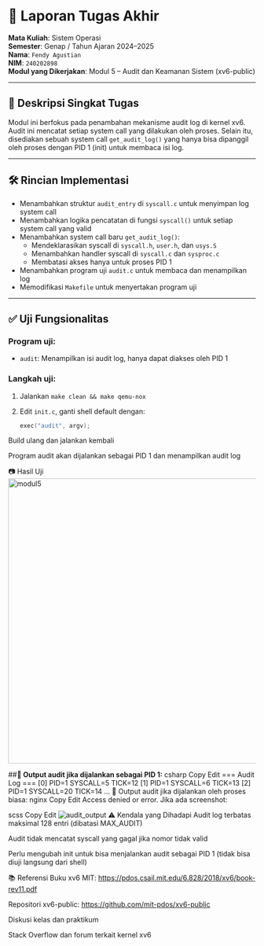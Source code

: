 # 📝 Laporan Tugas Akhir

**Mata Kuliah**: Sistem Operasi  
**Semester**: Genap / Tahun Ajaran 2024–2025  
**Nama**: `Fendy Agustian`  
**NIM**: `240202898`  
**Modul yang Dikerjakan**: Modul 5 – Audit dan Keamanan Sistem (xv6-public)

---

## 📌 Deskripsi Singkat Tugas

Modul ini berfokus pada penambahan mekanisme audit log di kernel xv6. Audit ini mencatat setiap system call yang dilakukan oleh proses. Selain itu, disediakan sebuah system call `get_audit_log()` yang hanya bisa dipanggil oleh proses dengan PID 1 (init) untuk membaca isi log.

---

## 🛠️ Rincian Implementasi

* Menambahkan struktur `audit_entry` di `syscall.c` untuk menyimpan log system call
* Menambahkan logika pencatatan di fungsi `syscall()` untuk setiap system call yang valid
* Menambahkan system call baru `get_audit_log()`:
  * Mendeklarasikan syscall di `syscall.h`, `user.h`, dan `usys.S`
  * Menambahkan handler syscall di `syscall.c` dan `sysproc.c`
  * Membatasi akses hanya untuk proses PID 1
* Menambahkan program uji `audit.c` untuk membaca dan menampilkan log
* Memodifikasi `Makefile` untuk menyertakan program uji

---

## ✅ Uji Fungsionalitas

### Program uji:
* `audit`: Menampilkan isi audit log, hanya dapat diakses oleh PID 1

### Langkah uji:
1. Jalankan `make clean && make qemu-nox`
2. Edit `init.c`, ganti shell default dengan:

   ```c
   exec("audit", argv);
Build ulang dan jalankan kembali

Program audit akan dijalankan sebagai PID 1 dan menampilkan audit log

📷 Hasil Uji
<img width="854" height="580" alt="modul5" src="https://github.com/user-attachments/assets/b3018d66-9126-4d40-a3f2-c786fd62f81f" />


##**📍 Output audit jika dijalankan sebagai PID 1:**
csharp
Copy
Edit
=== Audit Log ===
[0] PID=1 SYSCALL=5 TICK=12
[1] PID=1 SYSCALL=6 TICK=13
[2] PID=1 SYSCALL=20 TICK=14
...
📍 Output audit jika dijalankan oleh proses biasa:
nginx
Copy
Edit
Access denied or error.
Jika ada screenshot:

scss
Copy
Edit
![audit_output](./screenshots/audit_output.png)
⚠️ Kendala yang Dihadapi
Audit log terbatas maksimal 128 entri (dibatasi MAX_AUDIT)

Audit tidak mencatat syscall yang gagal jika nomor tidak valid

Perlu mengubah init untuk bisa menjalankan audit sebagai PID 1 (tidak bisa diuji langsung dari shell)

📚 Referensi
Buku xv6 MIT: https://pdos.csail.mit.edu/6.828/2018/xv6/book-rev11.pdf

Repositori xv6-public: https://github.com/mit-pdos/xv6-public

Diskusi kelas dan praktikum

Stack Overflow dan forum terkait kernel xv6
